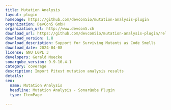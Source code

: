 ```yaml
---
title: Mutation Analysis
layout: plugin
homepage: https://github.com/devcon5io/mutation-analysis-plugin
organization: DevCon5 GmbH
organization_url: http://www.devcon5.ch
download_url: https://github.com/devcon5io/mutation-analysis-plugin/releases/download/v1.8/mutation-analysis-plugin-1.8.jar
download_version: 1.8
download_description: Support for Surviving Mutants as Code Smells
download_date: 2024-04-08
license: GNU LGPL 3
developers: Gerald Muecke
sonarqube_version: 9.9-10.4.1
category: coverage
description: Import Pitest mutation analysis results
details: 
seo:
  name: Mutation Analysis
  headline: Mutation Analysis - SonarQube Plugin
  type: ItemPage

---
```

